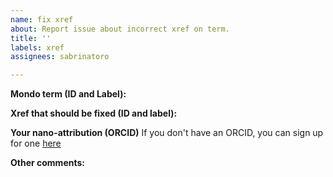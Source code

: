 ```yaml
---
name: fix xref
about: Report issue about incorrect xref on term.
title: ''
labels: xref
assignees: sabrinatoro

---
```


**Mondo term (ID and Label):**


**Xref that should be fixed (ID and label):**


**Your nano-attribution (ORCID)**
If you don't have an ORCID, you can sign up for one [here](https://orcid.org/)


**Other comments:**
